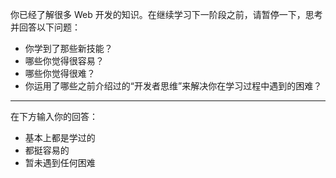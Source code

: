 你已经了解很多 Web 开发的知识。在继续学习下一阶段之前，请暂停一下，思考并回答以下问题：

  * 你学到了那些新技能？
  * 哪些你觉得很容易？
  * 哪些你觉得很难？
  * 你运用了哪些之前介绍过的“开发者思维”来解决你在学习过程中遇到的困难？

---

在下方输入你的回答：
* 基本上都是学过的
* 都挺容易的
* 暂未遇到任何困难